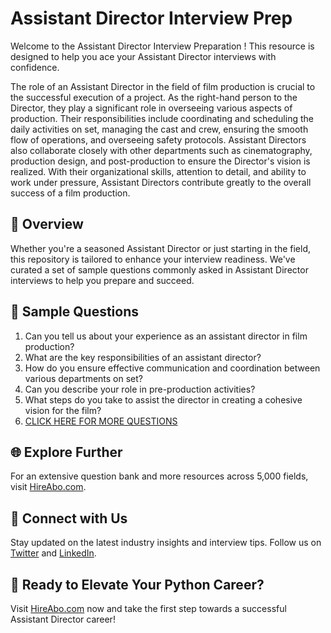 # Assistant Director Interview Prep

Welcome to the Assistant Director Interview Preparation ! This resource is designed to help you ace your Assistant Director interviews with confidence.

The role of an Assistant Director in the field of film production is crucial to the successful execution of a project. As the right-hand person to the Director, they play a significant role in overseeing various aspects of production. Their responsibilities include coordinating and scheduling the daily activities on set, managing the cast and crew, ensuring the smooth flow of operations, and overseeing safety protocols. Assistant Directors also collaborate closely with other departments such as cinematography, production design, and post-production to ensure the Director's vision is realized. With their organizational skills, attention to detail, and ability to work under pressure, Assistant Directors contribute greatly to the overall success of a film production.

## 🚀 Overview

Whether you're a seasoned Assistant Director or just starting in the field, this repository is tailored to enhance your interview readiness. We've curated a set of sample questions commonly asked in Assistant Director interviews to help you prepare and succeed.

## 📝 Sample Questions

1. Can you tell us about your experience as an assistant director in film production?
2. What are the key responsibilities of an assistant director?
3. How do you ensure effective communication and coordination between various departments on set?
4. Can you describe your role in pre-production activities?
5. What steps do you take to assist the director in creating a cohesive vision for the film?
6. [CLICK HERE FOR MORE QUESTIONS](https://hireabo.com/job/16_2_25/Assistant%20Director)

## 🌐 Explore Further

For an extensive question bank and more resources across 5,000 fields, visit [HireAbo.com](https://www.hireabo.com).

## 📱 Connect with Us

Stay updated on the latest industry insights and interview tips. Follow us on [Twitter](https://twitter.com/hireabo) and [LinkedIn](https://www.linkedin.com/in/hire-abo-3609972a8/).

## 🚀 Ready to Elevate Your Python Career?

Visit [HireAbo.com](https://www.hireabo.com) now and take the first step towards a successful Assistant Director career!